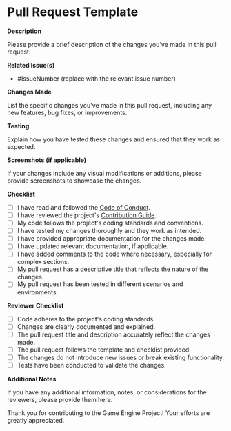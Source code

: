 # Pull Request Template

**Description**

Please provide a brief description of the changes you've made in this pull request.

**Related Issue(s)**

-   #IssueNumber (replace with the relevant issue number)

**Changes Made**

List the specific changes you've made in this pull request, including any new features, bug fixes,
or improvements.

**Testing**

Explain how you have tested these changes and ensured that they work as expected.

**Screenshots (if applicable)**

If your changes include any visual modifications or additions, please provide screenshots to
showcase the changes.

**Checklist**

-   [ ] I have read and followed the [Code of Conduct](CODE_OF_CONDUCT.md).
-   [ ] I have reviewed the project's [Contribution Guide](CONTRIBUTE.md).
-   [ ] My code follows the project's coding standards and conventions.
-   [ ] I have tested my changes thoroughly and they work as intended.
-   [ ] I have provided appropriate documentation for the changes made.
-   [ ] I have updated relevant documentation, if applicable.
-   [ ] I have added comments to the code where necessary, especially for complex sections.
-   [ ] My pull request has a descriptive title that reflects the nature of the changes.
-   [ ] My pull request has been tested in different scenarios and environments.

**Reviewer Checklist**

-   [ ] Code adheres to the project's coding standards.
-   [ ] Changes are clearly documented and explained.
-   [ ] The pull request title and description accurately reflect the changes made.
-   [ ] The pull request follows the template and checklist provided.
-   [ ] The changes do not introduce new issues or break existing functionality.
-   [ ] Tests have been conducted to validate the changes.

**Additional Notes**

If you have any additional information, notes, or considerations for the reviewers, please provide
them here.

Thank you for contributing to the Game Engine Project! Your efforts are greatly appreciated.
